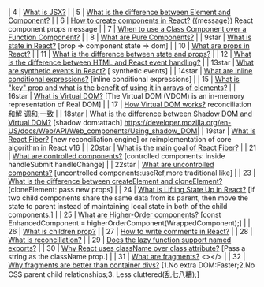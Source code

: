 | 4   | [What is JSX?](#what-is-jsx)                                                                                                                                                                                                     |
| 5   | [What is the difference between Element and Component?](#what-is-the-difference-between-element-and-component)                                                                                                                   |
| 6   | [How to create components in React?](#how-to-create-components-in-react)    ({message})  React component props message                                                                                                                                                     |
| 7   | [When to use a Class Component over a Function Component?](#when-to-use-a-class-component-over-a-function-component)                                                                                                             |
| 8   | [What are Pure Components?](#what-are-pure-components)                                                                                                                                                                           |
| 9star   | [What is state in React?](#what-is-state-in-react)      [prop =>  component state => dom]                                                                                                                                                                       |
| 10  | [What are props in React?](#what-are-props-in-react)                                                                                                                                                                             |
| 11  | [What is the difference between state and props?](#what-is-the-difference-between-state-and-props)                                                                                                                               |
| 12  | [What is the difference between HTML and React event handling?](#what-is-the-difference-between-html-and-react-event-handling)                                                                                                   |
| 13star  | [What are synthetic events in React?](#what-are-synthetic-events-in-react)       [ synthetic events]                                                                                                                                                |
| 14star  | [What are inline conditional expressions?](#what-are-inline-conditional-expressions)   [inline conditional expressions]                                                                                                                                           |
| 15  | [What is "key" prop and what is the benefit of using it in arrays of elements?](#what-is-key-prop-and-what-is-the-benefit-of-using-it-in-arrays-of-elements)                                                                     |
| 16star  | [What is Virtual DOM?](#what-is-virtual-dom)        [The Virtual DOM (VDOM) is an in-memory representation of Real DOM]                                                                                                                                                                             |
| 17  | [How Virtual DOM works?](#how-virtual-dom-works)     reconciliation和解 调和;一致                                                                                                                                                                            |
| 18star  | [What is the difference between Shadow DOM and Virtual DOM?](#what-is-the-difference-between-shadow-dom-and-virtual-dom) [shadow dom:attach]
https://developer.mozilla.org/en-US/docs/Web/API/Web_components/Using_shadow_DOM|
| 19star  | [What is React Fiber?](#what-is-react-fiber)       [new reconciliation engine] or reimplementation of core algorithm in React v16                                                                                                                                                                              |
| 20star  | [What is the main goal of React Fiber?](#what-is-the-main-goal-of-react-fiber)                                                                                                                                                  |
| 21  | [What are controlled components?](#what-are-controlled-components)                [controlled components: inside handleSubmit handleChange]                                                                                                                                              |
| 22star  | [What are uncontrolled components?](#what-are-uncontrolled-components)            [uncontrolled components:useRef,more traditional like]                                                                                                                                           |
| 23  | [What is the difference between createElement and cloneElement?](#what-is-the-difference-between-createelement-and-cloneelement)       [cloneElement: pass new props]                                                                                           |
| 24  | [What is Lifting State Up in React?](#what-is-lifting-state-up-in-react)       [if two child components share the same data from its parent, then move the state to parent instead of maintaining local state in both of the child components.]                                                                                                                                                  |
| 25  | [What are Higher-Order components?](#what-are-higher-order-components)              [const EnhancedComponent = higherOrderComponent(WrappedComponent);]                                                                                                                                             |
| 26  | [What is children prop?](#what-is-children-prop)                                                                                                                                                                                 |
| 27  | [How to write comments in React?](#how-to-write-comments-in-react)                                                                                                                                                               |
| 28  | [What is reconciliation?](#what-is-reconciliation)                                                                                                                                                                               |
| 29  | [Does the lazy function support named exports?](#does-the-lazy-function-support-named-exports)                                                                                                                                   |
| 30  | [Why React uses className over class attribute?](#why-react-uses-classname-over-class-attribute)                 [Pass a string as the className prop.]                                                                                                                |
| 31  | [What are fragments?](#what-are-fragments)             <></>                                                                                                                                                                          |
| 32  | [Why fragments are better than container divs?](#why-fragments-are-better-than-container-divs)                [1.No extra DOM:Faster;2.No CSS parent child relationships;3. Less cluttered(乱七八糟);]  